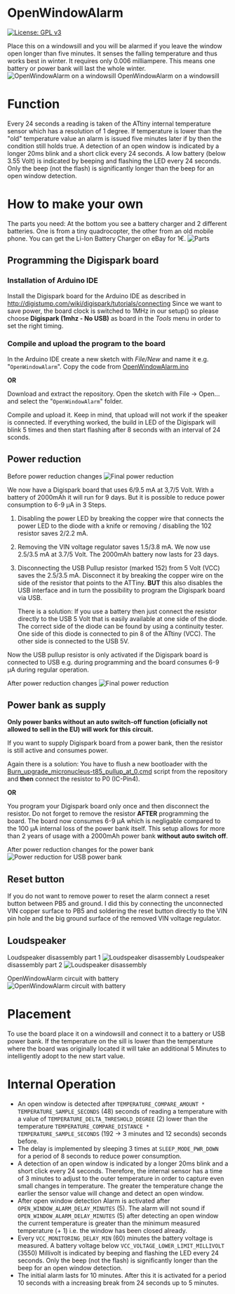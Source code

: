 # OpenWindowAlarm

[![License: GPL v3](https://img.shields.io/badge/License-GPLv3-blue.svg)](https://www.gnu.org/licenses/gpl-3.0)

Place this on a windowsill and you will be alarmed if you leave the window open longer than five minutes.
It senses the falling temperature and thus works best in winter. It requires only 0.006 milliampere. This means one battery or power bank will last the whole winter.
![OpenWindowAlarm on a windowsill](https://github.com/ArminJo/Arduino-OpenWindowAlarm/blob/master/pictures/OpenWindowAlarmAction.jpg)
OpenWindowAlarm on a windowsill

# Function
Every 24 seconds a reading is taken of the ATtiny internal temperature sensor which has a resolution of 1 degree.
If temperature is lower than the "old" temperature value an alarm is issued five minutes later if by then the condition still holds true.
A detection of an open window is indicated by a longer 20ms blink and a short click every 24 seconds.
A low battery (below 3.55 Volt) is indicated by beeping and flashing the LED every 24 seconds. Only the beep (not the flash) is significantly longer than the beep for an open window detection.

# How to make your own
The parts you need: At the bottom you see a battery charger and 2 different batteries. One is from a tiny quadrocopter, the other from an old mobile phone. You can get the Li-Ion Battery Charger on eBay for 1€.
![Parts](https://github.com/ArminJo/Arduino-OpenWindowAlarm/blob/master/pictures/PartsAll_annotated.jpg)

## Programming the Digispark board
### Installation of Arduino IDE
Install the Digispark board for the Arduino IDE as described in http://digistump.com/wiki/digispark/tutorials/connecting
Since we want to save power, the board clock is switched to 1MHz in our setup() so please choose **Digispark (1mhz - No USB)** 
as board in the *Tools* menu in order to set the right timing.

### Compile and upload the program to the board
In the Arduino IDE create a new sketch with *File/New* and name it e.g. "`OpenWindowAlarm`".
Copy the code from [OpenWindowAlarm.ino](https://github.com/ArminJo/Arduino-OpenWindowAlarm/blob/master/OpenWindowAlarm.ino)

**OR**

Download and extract the repository. Open the sketch with File -> Open... and select the "`OpenWindowAlarm`" folder. 

Compile and upload it. Keep in mind, that upload will not work if the speaker is connected.
If everything worked, the build in LED of the Digispark will blink 5 times and then start flashing after 8 seconds with an interval of 24 sconds.

## Power reduction
Before power reduction changes
![Final power reduction](https://github.com/ArminJo/Arduino-OpenWindowAlarm/blob/master/pictures/Digispark.jpg)

We now have a Digispark board that uses 6/9.5 mA at 3,7/5 Volt. With a battery of 2000mAh it will run for 9 days. But it is possible to reduce power consumption to 6-9 µA in 3 Steps.
1. Disabling the power LED by breaking the copper wire that connects the power LED to the diode with a knife or removing / disabling the 102 resistor saves 2/2.2 mA.
2. Removing the VIN voltage regulator saves 1.5/3.8 mA. We now use 2.5/3.5 mA at 3.7/5 Volt. The 2000mAh battery now lasts for 23 days.
3. Disconnecting the USB Pullup resistor (marked 152) from 5 Volt (VCC) saves the 2.5/3.5 mA. Disconnect it by breaking the copper wire on the side of the resistor that points to the ATTiny. **BUT** this also disables the USB interface and in turn the possibility to program the Digispark board via USB.

   There is a solution: 
   If you use a battery then just connect the resistor directly to the USB 5 Volt that is easily available at one side of the diode. 
   The correct side of the diode can be found by using a continuity tester. One side of this diode is connected to pin 8 of the ATtiny (VCC).
   The other side is connected to the USB 5V. 
   
Now the USB pullup resistor is only activated if the Digispark board is connected to USB e.g. during programming and the board consumes 6-9 µA during regular operation.
   
After power reduction changes
![Final power reduction](https://github.com/ArminJo/Arduino-OpenWindowAlarm/blob/master/pictures/Final-Version-Detail_annotated.jpg)

## Power bank as supply
**Only power banks without an auto switch-off function (oficially not allowed to sell in the EU) will work for this circuit.**

If you want to supply Digispark board from a power bank, then the resistor is still active and consumes power.
   
Again there is a solution:
You have to flush a new bootloader with the [Burn_upgrade_micronucleus-t85_pullup_at_0.cmd](https://github.com/ArminJo/Arduino-OpenWindowAlarm/blob/master/Burn_upgrade_micronucleus-t85_pullup_at_0.cmd) script from the repository and **then** connect the resistor to P0 (IC-Pin4).
   
**OR**

You program your Digispark board only once and then disconnect the resistor. Do not forget to remove the resistor **AFTER** programming the board. The board now consumes 6-9 µA which is negligable compared to the 100 µA internal loss of the power bank itself. This setup allows for more than 2 years of usage with a 2000mAh power bank **without auto switch off**.
   
After power reduction changes for the power bank
![Power reduction for USB power bank](https://github.com/ArminJo/Arduino-OpenWindowAlarm/blob/master/pictures/OpenWindowAlarmPBDetail_annotated.jpg)

## Reset button
If you do not want to remove power to reset the alarm connect a reset button between PB5 and ground. 
I did this by connecting the unconnected VIN copper surface to PB5 and soldering the reset button directly to the VIN pin hole and the big ground surface of the removed VIN voltage regulator.

## Loudspeaker
Loudspeaker disassembly part 1
![Loudspeaker disassembly](https://github.com/ArminJo/Arduino-OpenWindowAlarm/blob/master/pictures/Loudspeaker1.jpg)
Loudspeaker disassembly part 2
![Loudspeaker disassembly](https://github.com/ArminJo/Arduino-OpenWindowAlarm/blob/master/pictures/Loudspeaker2.jpg)

OpenWindowAlarm circuit with battery
![OpenWindowAlarm circuit with battery](https://github.com/ArminJo/Arduino-OpenWindowAlarm/blob/master/pictures/Final-Version.jpg)

# Placement
To use the board place it on a windowsill and connect it to a battery or USB power bank.
If the temperature on the sill is lower than the temperature where the board was originally located it will take an additional 5 Minutes to intelligently adopt to the new start value.

# Internal Operation
* An open window is detected after `TEMPERATURE_COMPARE_AMOUNT * TEMPERATURE_SAMPLE_SECONDS` (48) seconds of reading a temperature with a value of `TEMPERATURE_DELTA_THRESHOLD_DEGREE` (2) lower than the temperature `TEMPERATURE_COMPARE_DISTANCE * TEMPERATURE_SAMPLE_SECONDS` (192 -> 3 minutes and 12 seconds) seconds before.
* The delay is implemented by sleeping 3 times at `SLEEP_MODE_PWR_DOWN` for a period of 8 seconds to reduce power consumption.
* A detection of an open window is indicated by a longer 20ms blink and a short click every 24 seconds.
   Therefore, the internal sensor has a time of 3 minutes to adjust to the outer temperature in order to capture even small changes in temperature.
   The greater the temperature change the earlier the sensor value will change and detect an open window.
* After open window detection Alarm is activated after `OPEN_WINDOW_ALARM_DELAY_MINUTES` (5).
    The alarm will not sound if `OPEN_WINDOW_ALARM_DELAY_MINUTES` (5) after detecting an open window the current temperature is greater than the minimum measured temperature (+ 1) i.e. the window has been closed already.
* Every `VCC_MONITORING_DELAY_MIN` (60) minutes the battery voltage is measured. A battery voltage below `VCC_VOLTAGE_LOWER_LIMIT_MILLIVOLT` (3550) Millivolt is indicated by beeping and flashing the LED every 24 seconds. Only the beep (not the flash) is significantly longer than the beep for an open window detection.
* The initial alarm lasts for 10 minutes. After this it is activated for a period 10 seconds with a increasing break from 24 seconds up to 5 minutes. 


